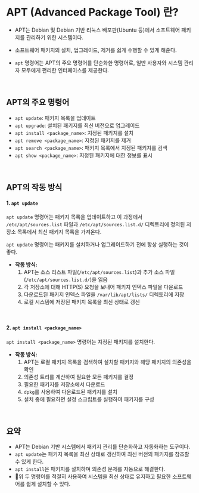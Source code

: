 # APT (Advanced Package Tool) 란?

- APT는 Debian 및 Debian 기반 리눅스 배포판(Ubuntu 등)에서 소프트웨어 패키지를 관리하기 위한 시스템이다.

- 소프트웨어 패키지의 설치, 업그레이드, 제거를 쉽게 수행할 수 있게 해준다. 

- `apt` 명령어는 APT의 주요 명령어를 단순화한 명령어로, 일반 사용자와 시스템 관리자 모두에게 편리한 인터페이스를 제공한다.

<br/>

## APT의 주요 명령어

- `apt update`: 패키지 목록을 업데이트
- `apt upgrade`: 설치된 패키지를 최신 버전으로 업그레이드
- `apt install <package_name>`: 지정된 패키지를 설치
- `apt remove <package_name>`: 지정된 패키지를 제거
- `apt search <package_name>`: 패키지 목록에서 지정된 패키지를 검색
- `apt show <package_name>`: 지정된 패키지에 대한 정보를 표시

<br/>

## APT의 작동 방식

#### 1. `apt update`

`apt update` 명령어는 패키지 목록을 업데이트하고 이 과정에서 `/etc/apt/sources.list` 파일과 `/etc/apt/sources.list.d/` 디렉토리에 정의된 저장소 목록에서 최신 패키지 목록을 가져온다. <br/>

`apt update` 명령어는 패키지를 설치하거나 업그레이드하기 전에 항상 실행하는 것이 좋다.

- **작동 방식:**
  1. APT는 소스 리스트 파일(`/etc/apt/sources.list`)과 추가 소스 파일(`/etc/apt/sources.list.d/`)을 읽음
  2. 각 저장소에 대해 HTTP(S) 요청을 보내어 패키지 인덱스 파일을 다운로드
  3. 다운로드된 패키지 인덱스 파일을 `/var/lib/apt/lists/` 디렉토리에 저장
  4. 로컬 시스템에 저장된 패키지 목록을 최신 상태로 갱신


<br/>

#### 2. `apt install <package_name>`

`apt install <package_name>` 명령어는 지정된 패키지를 설치한다.

- **작동 방식:**
  1. APT는 로컬 패키지 목록을 검색하여 설치할 패키지와 해당 패키지의 의존성을 확인
  2. 의존성 트리를 계산하여 필요한 모든 패키지를 결정
  3. 필요한 패키지를 저장소에서 다운로드
  4. `dpkg`를 사용하여 다운로드된 패키지를 설치
  5. 설치 중에 필요하면 설정 스크립트를 실행하여 패키지를 구성


<br/>

## 요약

- APT는 Debian 기반 시스템에서 패키지 관리를 단순화하고 자동화하는 도구이다.
- `apt update`는 패키지 목록을 최신 상태로 갱신하여 최신 버전의 패키지를 참조할 수 있게 한다.
- `apt install`은 패키지를 설치하며 의존성 문제를 자동으로 해결한다.
- 위 두 명령어를 적절히 사용하여 시스템을 최신 상태로 유지하고 필요한 소프트웨어를 쉽게 설치할 수 있다.

